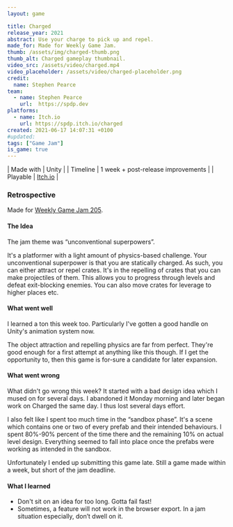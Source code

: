 ```yaml
---
layout: game

title: Charged
release_year: 2021
abstract: Use your charge to pick up and repel.
made_for: Made for Weekly Game Jam.
thumb: /assets/img/charged-thumb.png
thumb_alt: Charged gameplay thumbnail.
video_src: /assets/video/charged.mp4
video_placeholder: /assets/video/charged-placeholder.png
credit:
  name: Stephen Pearce
team:
  - name: Stephen Pearce
    url:  https://spdp.dev
platforms:
  - name: Itch.io
    url: https://spdp.itch.io/charged
created: 2021-06-17 14:07:31 +0100
#updated: 
tags: ["Game Jam"]
is_game: true
---
```


| Made with | Unity |
| Timeline | 1 week + post-release improvements |
| Playable | <a href="https://spdp.itch.io/charged" rel="nofollow noopener noreferrer" target="_blank" title="Play it on Itch.io">Itch.io</a> |


### Retrospective
Made for <a href="https://web.archive.org/web/20220518204641/https://itch.io/jam/weekly-game-jam-205" rel="nofollow noopener noreferrer" target="_blank">Weekly Game Jam 205</a>.


#### The Idea
The jam theme was &ldquo;unconventional superpowers&rdquo;.

It&apos;s a platformer with a light amount of physics-based challenge. Your unconventional superpower is that you are statically charged. As such, you can either attract or repel crates. It&apos;s in the repelling of crates that you can make projectiles of them. This allows you to progress through levels and defeat exit-blocking enemies. You can also move crates for leverage to higher places etc.


#### What went well
I learned a ton this week too. Particularly I&apos;ve gotten a good handle on Unity&apos;s animation system now.

The object attraction and repelling physics are far from perfect. They&apos;re good enough for a first attempt at anything like this though. If I get the opportunity to, then this game is for-sure a candidate for later expansion.


#### What went wrong
What didn&apos;t go wrong this week? It started with a bad design idea which I mused on for several days. I abandoned it Monday morning and later began work on Charged the same day. I thus lost several days effort.

I also felt like I spent too much time in the &ldquo;sandbox phase&rdquo;. It&apos;s a scene which contains one or two of every prefab and their intended behaviours. I spent 80%-90% percent of the time there and the remaining 10% on actual level design. Everything seemed to fall into place once the prefabs were working as intended in the sandbox.

Unfortunately I ended up submitting this game late. Still a game made within a week, but short of the jam deadline.


#### What I learned
* Don&apos;t sit on an idea for too long. Gotta fail fast!
* Sometimes, a feature will not work in the browser export. In a jam situation especially, don’t dwell on it.